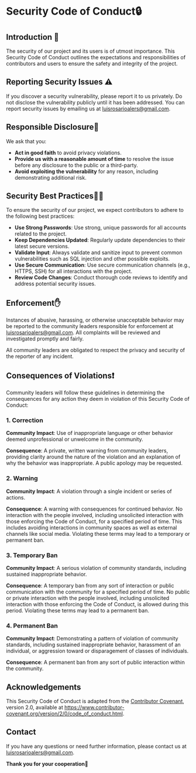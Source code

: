 # Security Code of Conduct🔒

## Introduction 👋

The security of our project and its users is of utmost importance. This Security Code of Conduct outlines the expectations and responsibilities of contributors and users to ensure the safety and integrity of the project.

## Reporting Security Issues ⚠️

If you discover a security vulnerability, please report it to us privately. Do not disclose the vulnerability publicly until it has been addressed. You can report security issues by emailing us at [luisrosarioalers@gmail.com](luisrosarioalers@gmail.com).

## Responsible Disclosure📝

We ask that you:

- **Act in good faith** to avoid privacy violations.
- **Provide us with a reasonable amount of time** to resolve the issue before any disclosure to the public or a third-party.
- **Avoid exploiting the vulnerability** for any reason, including demonstrating additional risk.

## Security Best Practices🙎‍♂️

To ensure the security of our project, we expect contributors to adhere to the following best practices:

- **Use Strong Passwords**: Use strong, unique passwords for all accounts related to the project.
- **Keep Dependencies Updated**: Regularly update dependencies to their latest secure versions.
- **Validate Input**: Always validate and sanitize input to prevent common vulnerabilities such as SQL injection and other possible exploits.
- **Use Secure Communication**: Use secure communication channels (e.g., HTTPS, SSH) for all interactions with the project.
- **Review Code Changes**: Conduct thorough code reviews to identify and address potential security issues.

## Enforcement✋

Instances of abusive, harassing, or otherwise unacceptable behavior may be reported to the community leaders responsible for enforcement at [luisrosarioalers@gmail.com](luisrosarioalers@gmail.com). All complaints will be reviewed and investigated promptly and fairly.

All community leaders are obligated to respect the privacy and security of the reporter of any incident.

## Consequences of Violations❗

Community leaders will follow these guidelines in determining the consequences for any action they deem in violation of this Security Code of Conduct:

### 1. Correction

**Community Impact**: Use of inappropriate language or other behavior deemed unprofessional or unwelcome in the community.

**Consequence**: A private, written warning from community leaders, providing clarity around the nature of the violation and an explanation of why the behavior was inappropriate. A public apology may be requested.

### 2. Warning

**Community Impact**: A violation through a single incident or series of actions.

**Consequence**: A warning with consequences for continued behavior. No interaction with the people involved, including unsolicited interaction with those enforcing the Code of Conduct, for a specified period of time. This includes avoiding interactions in community spaces as well as external channels like social media. Violating these terms may lead to a temporary or permanent ban.

### 3. Temporary Ban

**Community Impact**: A serious violation of community standards, including sustained inappropriate behavior.

**Consequence**: A temporary ban from any sort of interaction or public communication with the community for a specified period of time. No public or private interaction with the people involved, including unsolicited interaction with those enforcing the Code of Conduct, is allowed during this period. Violating these terms may lead to a permanent ban.

### 4. Permanent Ban

**Community Impact**: Demonstrating a pattern of violation of community standards, including sustained inappropriate behavior, harassment of an individual, or aggression toward or disparagement of classes of individuals.

**Consequence**: A permanent ban from any sort of public interaction within the community.

## Acknowledgements

This Security Code of Conduct is adapted from the [Contributor Covenant](https://www.contributor-covenant.org/), version 2.0, available at <https://www.contributor-covenant.org/version/2/0/code_of_conduct.html>.

## Contact

If you have any questions or need further information, please contact us at [luisrosarioalers@gmail.com](luisrosarioalers@gmail.com).

**Thank you for your cooperation**🤝
